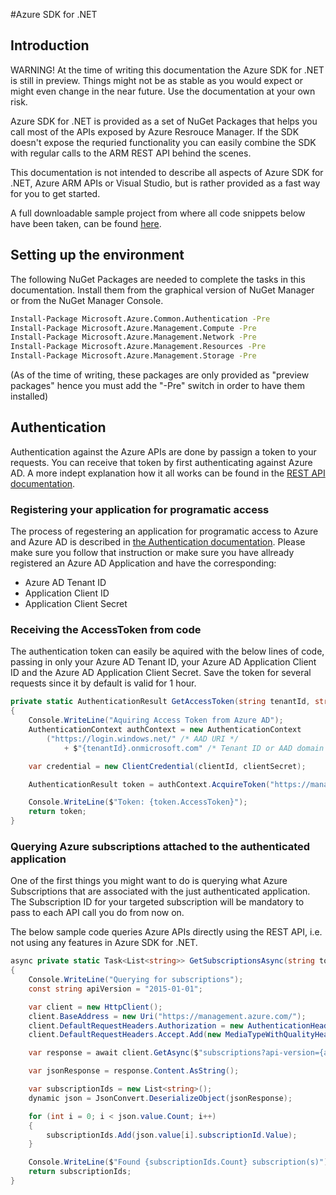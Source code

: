 #Azure SDK for .NET

## Introduction
WARNING!
At the time of writing this documentation the Azure SDK for .NET is still in preview. Things might not be as stable as you would expect or might even change in the near future. Use the documentation at your own risk.

Azure SDK for .NET is provided as a set of NuGet Packages that helps you call most of the APIs exposed by Azure Resrouce Manager. If the SDK doesn't expose the requried functionality you can easily combine the SDK with regular calls to the ARM REST API behind the scenes.

This documentation is not intended to describe all aspects of Azure SDK for .NET, Azure ARM APIs or Visual Studio, but is rather provided as a fast way for you to get started.

A full downloadable sample project from where all code snippets below have been taken, can be found [here](Samples/Net).

## Setting up the environment

The following NuGet Packages are needed to complete the tasks in this documentation. Install them from the graphical version of NuGet Manager or from the NuGet Manager Console. 

```bash
Install-Package Microsoft.Azure.Common.Authentication -Pre
Install-Package Microsoft.Azure.Management.Compute -Pre
Install-Package Microsoft.Azure.Management.Network -Pre
Install-Package Microsoft.Azure.Management.Resources -Pre
Install-Package Microsoft.Azure.Management.Storage -Pre
```

(As of the time of writing, these packages are only provided as "preview packages" hence you must add the "-Pre" switch in order to have them installed)

## Authentication

Authentication against the Azure APIs are done by passign a token to your requests. You can receive that token by first authenticating against Azure AD. A more indept explanation how it all works can be found in the [REST API documentation](Rest-api.md).

### Registering your application for programatic access

The process of regestering an application for programatic access to Azure and Azure AD is described in [the Authentication documentation](../Authentication.md).
Please make sure you follow that instruction or make sure you have allready registered an Azure AD Application and have the corresponding:

* Azure AD Tenant ID
* Application Client ID
* Application Client Secret

### Receiving the AccessToken from code

The authentication token can easily be aquired with the below lines of code, passing in only your Azure AD Tenant ID, your Azure AD Application Client ID and the Azure AD Application Client Secret. Save the token for several requests since it by default is valid for 1 hour.

```csharp
private static AuthenticationResult GetAccessToken(string tenantId, string clientId, string clientSecret)
{
    Console.WriteLine("Aquiring Access Token from Azure AD");
    AuthenticationContext authContext = new AuthenticationContext
        ("https://login.windows.net/" /* AAD URI */
            + $"{tenantId}.onmicrosoft.com" /* Tenant ID or AAD domain */);

    var credential = new ClientCredential(clientId, clientSecret);

    AuthenticationResult token = authContext.AcquireToken("https://management.azure.com/", credential);

    Console.WriteLine($"Token: {token.AccessToken}");
    return token;
}
```

### Querying Azure subscriptions attached to the authenticated application

One of the first things you might want to do is querying what Azure Subscriptions that are associated with the just authenticated application. The Subscription ID for your targeted subscription will be mandatory to pass to each API call you do from now on.

The below sample code queries Azure APIs directly using the REST API, i.e. not using any features in Azure SDK for .NET.

```csharp
async private static Task<List<string>> GetSubscriptionsAsync(string token)
{
    Console.WriteLine("Querying for subscriptions");
    const string apiVersion = "2015-01-01";

    var client = new HttpClient();
    client.BaseAddress = new Uri("https://management.azure.com/");
    client.DefaultRequestHeaders.Authorization = new AuthenticationHeaderValue("Bearer", token);
    client.DefaultRequestHeaders.Accept.Add(new MediaTypeWithQualityHeaderValue("application/json"));

    var response = await client.GetAsync($"subscriptions?api-version={apiVersion}");

    var jsonResponse = response.Content.AsString();

    var subscriptionIds = new List<string>();
    dynamic json = JsonConvert.DeserializeObject(jsonResponse);

    for (int i = 0; i < json.value.Count; i++)
    {
        subscriptionIds.Add(json.value[i].subscriptionId.Value);
    }

    Console.WriteLine($"Found {subscriptionIds.Count} subscription(s)");
    return subscriptionIds;
}
```
